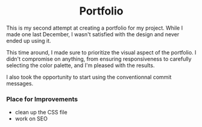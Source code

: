 <h1 align="center">Portfolio</h1>

 This is my second attempt at creating a portfolio for my project. While I made one last December, I wasn't satisfied with the design and never ended up using it.

 This time around, I made sure to prioritize the visual aspect of the portfolio. I didn't compromise on anything, from ensuring responsiveness to carefully selecting the color palette, and I'm pleased with the results.
 
 I also took the opportunity to start using the conventionnal commit messages.

### Place for Improvements
- clean up the CSS file
- work on SEO
